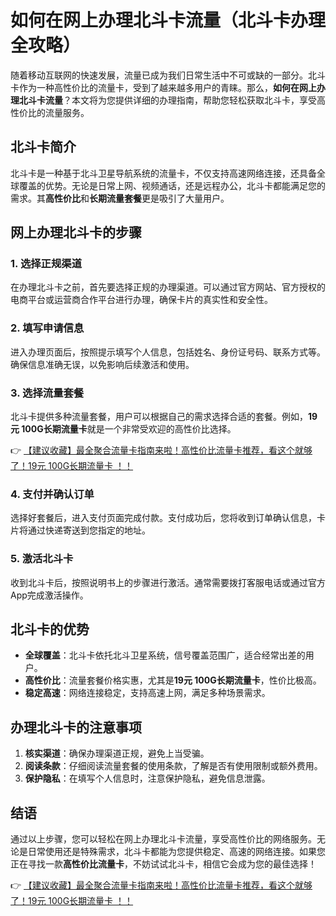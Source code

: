 # 如何在网上办理北斗卡流量（北斗卡办理全攻略）

随着移动互联网的快速发展，流量已成为我们日常生活中不可或缺的一部分。北斗卡作为一种高性价比的流量卡，受到了越来越多用户的青睐。那么，**如何在网上办理北斗卡流量**？本文将为您提供详细的办理指南，帮助您轻松获取北斗卡，享受高性价比的流量服务。

## 北斗卡简介

北斗卡是一种基于北斗卫星导航系统的流量卡，不仅支持高速网络连接，还具备全球覆盖的优势。无论是日常上网、视频通话，还是远程办公，北斗卡都能满足您的需求。其**高性价比**和**长期流量套餐**更是吸引了大量用户。

## 网上办理北斗卡的步骤

### 1. 选择正规渠道
在办理北斗卡之前，首先要选择正规的办理渠道。可以通过官方网站、官方授权的电商平台或运营商合作平台进行办理，确保卡片的真实性和安全性。

### 2. 填写申请信息
进入办理页面后，按照提示填写个人信息，包括姓名、身份证号码、联系方式等。确保信息准确无误，以免影响后续激活和使用。

### 3. 选择流量套餐
北斗卡提供多种流量套餐，用户可以根据自己的需求选择合适的套餐。例如，**19元 100G长期流量卡**就是一个非常受欢迎的高性价比选择。

👉 [【建议收藏】最全聚合流量卡指南来啦！高性价比流量卡推荐，看这个就够了！19元 100G长期流量卡 ！！](https://bit.ly/Liuliangka)

### 4. 支付并确认订单
选择好套餐后，进入支付页面完成付款。支付成功后，您将收到订单确认信息，卡片将通过快递寄送到您指定的地址。

### 5. 激活北斗卡
收到北斗卡后，按照说明书上的步骤进行激活。通常需要拨打客服电话或通过官方App完成激活操作。

## 北斗卡的优势

- **全球覆盖**：北斗卡依托北斗卫星系统，信号覆盖范围广，适合经常出差的用户。
- **高性价比**：流量套餐价格实惠，尤其是**19元 100G长期流量卡**，性价比极高。
- **稳定高速**：网络连接稳定，支持高速上网，满足多种场景需求。

## 办理北斗卡的注意事项

1. **核实渠道**：确保办理渠道正规，避免上当受骗。
2. **阅读条款**：仔细阅读流量套餐的使用条款，了解是否有使用限制或额外费用。
3. **保护隐私**：在填写个人信息时，注意保护隐私，避免信息泄露。

## 结语

通过以上步骤，您可以轻松在网上办理北斗卡流量，享受高性价比的网络服务。无论是日常使用还是特殊需求，北斗卡都能为您提供稳定、高速的网络连接。如果您正在寻找一款**高性价比流量卡**，不妨试试北斗卡，相信它会成为您的最佳选择！

👉 [【建议收藏】最全聚合流量卡指南来啦！高性价比流量卡推荐，看这个就够了！19元 100G长期流量卡 ！！](https://bit.ly/Liuliangka)